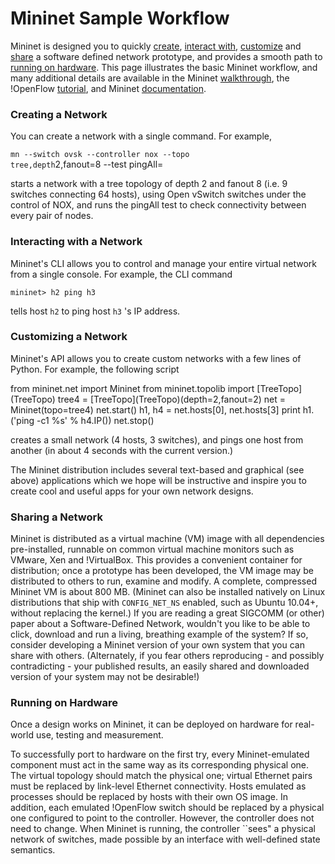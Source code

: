 Mininet Sample Workflow
================

Mininet is designed you to quickly [create](#Creating_a_Network), [interact with](#Interacting_with_a_Network), [customize](#Customizing_a_Network) and [share](#Sharing_a_Network) a software defined network prototype, and provides a smooth path to [running on hardware](#Running_on_Hardware). This page illustrates the basic Mininet workflow, and many additional details are available in the Mininet [walkthrough](MininetWalkthrough), the !OpenFlow [tutorial](http://www.openflow.org/wk/index.php/OpenFlow_Tutorial), and Mininet [documentation](MininetDocumentation).


### Creating a Network

You can create a network with a single command. For example,

<code>mn --switch ovsk --controller nox --topo tree,depth</code>2,fanout=8 --test pingAll=

starts a network with a tree topology of depth 2 and fanout 8 (i.e. 9 switches connecting 64 hosts), using Open vSwitch switches under the control of NOX, and runs the pingAll test to check connectivity between every pair of nodes.


### Interacting with a Network

Mininet's CLI allows you to control and manage your entire virtual network from a single console. For example, the CLI command

<code>mininet&gt; h2 ping h3</code>

tells host <code>h2</code> to ping host <code>h3</code> 's IP address.


### Customizing a Network

Mininet's API allows you to create custom networks with a few lines of Python. For example, the following script

<verbatim>
from mininet.net import Mininet
from mininet.topolib import [TreeTopo](TreeTopo)
tree4 = [TreeTopo](TreeTopo)(depth=2,fanout=2)
net = Mininet(topo=tree4)
net.start()
h1, h4  = net.hosts[0], net.hosts[3]
print h1.('ping -c1 %s' % h4.IP())
net.stop()</verbatim>

creates a small network (4 hosts, 3 switches), and pings one host from another (in about 4 seconds with the current version.)

The Mininet distribution includes several text-based and graphical (see above) applications which we hope will be instructive and inspire you to create cool and useful apps for your own network designs.


### Sharing a Network

Mininet is distributed as a virtual machine (VM) image with all dependencies pre-installed, runnable on common virtual machine monitors such as VMware, Xen and !VirtualBox. This provides a convenient container for distribution; once a prototype has been developed, the VM image may be distributed to others to run, examine and modify. A complete, compressed Mininet VM is about 800 MB. (Mininet can also be installed natively on Linux distributions that ship with <code>CONFIG_NET_NS</code> enabled, such as Ubuntu 10.04+, without replacing the kernel.) If you are reading a great SIGCOMM (or other) paper about a Software-Defined Network, wouldn't you like to be able to click, download and run a living, breathing example of the system? If so, consider developing a Mininet version of your own system that you can share with others. (Alternately, if you fear others reproducing - and possibly contradicting - your published results, an easily shared and downloaded version of your system may not be desirable!)


### Running on Hardware

Once a design works on Mininet, it can be deployed on hardware for real-world use, testing and measurement.

To successfully port to hardware on the first try, every Mininet-emulated component must act in the same way as its corresponding physical one. The virtual topology should match the physical one; virtual Ethernet pairs must be replaced by link-level Ethernet connectivity. Hosts emulated as processes should be replaced by hosts with their own OS image. In addition, each emulated !OpenFlow switch should be replaced by a physical one configured to point to the controller. However, the controller does not need to change. When Mininet is running, the controller ``sees" a physical network of switches, made possible by an interface with well-defined state semantics.

